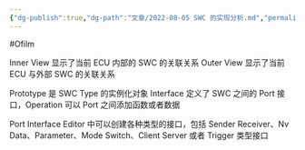 ```yaml
---
{"dg-publish":true,"dg-path":"文章/2022-08-05 SWC 的实现分析.md","permalink":"/文章/2022-08-05 SWC 的实现分析/","dgEnableSearch":"true"}
---
```


#Ofilm 

Inner View 显示了当前 ECU 内部的 SWC 的关联关系
Outer View 显示了当前 ECU 与外部 SWC 的关联关系

Prototype 是 SWC Type 的实例化对象
Interface 定义了 SWC 之间的 Port 接口，Operation 可以 Port 之间添加函数或者数据

Port Interface Editor 中可以创建各种类型的接口，包括 Sender Receiver、Nv Data、Parameter、Mode Switch、Client Server 或者 Trigger 类型接口